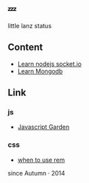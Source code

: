 ## :zzz:

little lanz status

## Content

-  [Learn nodejs socket.io](https://github.com/hanaarena/lazyday/tree/master/Code/simple_webchat)
-  [Learn Mongodb](https://github.com/hanaarena/lazyday/tree/master/Code/payment-records)

## Link

### js

-  [Javascript Garden](http://bonsaiden.github.io/JavaScript-Garden/zh/)

### css

- [when to use rem](http://www.w3cplus.com/css/when-to-use-em-vs-rem.html)

since Autumn · 2014